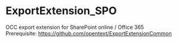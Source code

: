 # ExportExtension_SPO
OCC export extension for SharePoint online / Office 365<br>
Prerequisite: https://github.com/opentext/ExportExtensionCommon
